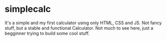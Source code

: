 # simplecalc
It's a simple and my first calculator using only HTML, CSS and JS. Not fancy stuff, but a stable and functional Calculator.
Not much to see here, just a begginner trying to build some cool stuff.
